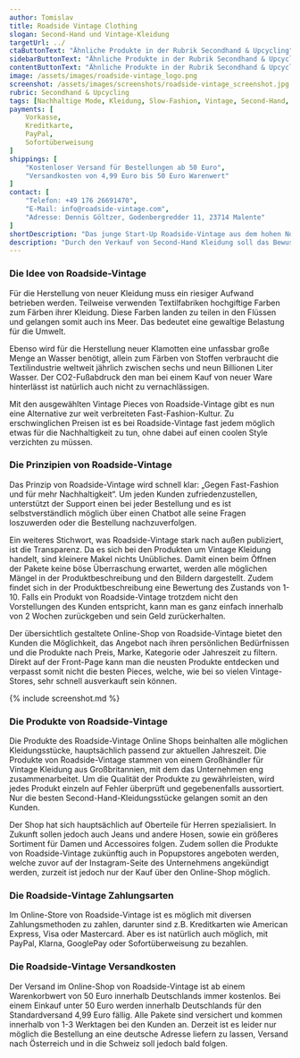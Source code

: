 ```yaml
---
author: Tomislav
title: Roadside Vintage Clothing
slogan: Second-Hand und Vintage-Kleidung
targetUrl: ../
ctaButtonText: "Ähnliche Produkte in der Rubrik Secondhand & Upcycling"
sidebarButtonText: "Ähnliche Produkte in der Rubrik Secondhand & Upcycling"
contentButtonText: "Ähnliche Produkte in der Rubrik Secondhand & Upcycling"
image: /assets/images/roadside-vintage_logo.png
screenshot: /assets/images/screenshots/roadside-vintage_screenshot.jpg
rubric: Secondhand & Upcycling
tags: [Nachhaltige Mode, Kleidung, Slow-Fashion, Vintage, Second-Hand, Gebrauchtware]
payments: [
    Vorkasse,
    Kreditkarte,
    PayPal,
    Sofortüberweisung
]
shippings: [
    "Kostenloser Versand für Bestellungen ab 50 Euro",
    "Versandkosten von 4,99 Euro bis 50 Euro Warenwert"
]
contact: [
    "Telefon: +49 176 26691470",
    "E-Mail: info@roadside-vintage.com",
    "Adresse: Dennis Göltzer, Godenbergredder 11, 23714 Malente"
]
shortDescription: "Das junge Start-Up Roadside-Vintage aus dem hohen Norden hat sich auf den Verkauf von hochwertiger Vintage Kleidung spezialisiert."
description: "Durch den Verkauf von Second-Hand Kleidung soll das Bewusstsein für die Nachhaltigkeit gesteigert werden und das Wegwerfen von noch einwandfreien Pieces verhindert werden."
---
```


### Die Idee von Roadside-Vintage

Für die Herstellung von neuer Kleidung muss ein riesiger Aufwand betrieben werden. Teilweise verwenden Textilfabriken hochgiftige Farben zum Färben ihrer Kleidung. Diese Farben landen zu teilen in den Flüssen und gelangen somit auch ins Meer. Das bedeutet eine gewaltige Belastung für die Umwelt.

Ebenso wird für die Herstellung neuer Klamotten eine unfassbar große Menge an Wasser benötigt, allein zum Färben von Stoffen verbraucht die Textilindustrie weltweit jährlich zwischen sechs und neun Billionen Liter Wasser. Der CO2-Fußabdruck den man bei einem Kauf von neuer Ware hinterlässt ist natürlich auch nicht zu vernachlässigen.

Mit den ausgewählten Vintage Pieces von Roadside-Vintage gibt es nun eine Alternative zur weit verbreiteten Fast-Fashion-Kultur. Zu erschwinglichen Preisen ist es bei Roadside-Vintage fast jedem möglich etwas für die Nachhaltigkeit zu tun, ohne dabei auf einen coolen Style verzichten zu müssen.

### Die Prinzipien von Roadside-Vintage

Das Prinzip von Roadside-Vintage wird schnell klar: „Gegen Fast-Fashion und für mehr Nachhaltigkeit“. Um jeden Kunden zufriedenzustellen, unterstützt der Support einen bei jeder Bestellung und es ist selbstverständlich möglich über einen Chatbot alle seine Fragen loszuwerden oder die Bestellung nachzuverfolgen.

Ein weiteres Stichwort, was Roadside-Vintage stark nach außen publiziert, ist die Transparenz. Da es sich bei den Produkten um Vintage Kleidung handelt, sind kleinere Makel nichts Unübliches. Damit einen beim Öffnen der Pakete keine böse Überraschung erwartet, werden alle möglichen Mängel in der Produktbeschreibung und den Bildern dargestellt. Zudem findet sich in der Produktbeschreibung eine Bewertung des Zustands von 1-10. Falls ein Produkt von Roadside-Vintage trotzdem nicht den Vorstellungen des Kunden entspricht, kann man es ganz einfach innerhalb von 2 Wochen zurückgeben und sein Geld zurückerhalten.

Der übersichtlich gestaltete Online-Shop von Roadside-Vintage bietet den Kunden die Möglichkeit, das Angebot nach ihren persönlichen Bedürfnissen und die Produkte nach Preis, Marke, Kategorie oder Jahreszeit zu filtern. Direkt auf der Front-Page kann man die neusten Produkte entdecken und verpasst somit nicht die besten Pieces, welche, wie bei so vielen Vintage-Stores, sehr schnell ausverkauft sein können.

{% include screenshot.md %}

### Die Produkte von Roadside-Vintage

Die Produkte des Roadside-Vintage Online Shops beinhalten alle möglichen Kleidungsstücke, hauptsächlich passend zur aktuellen Jahreszeit. Die Produkte von Roadside-Vintage stammen von einem Großhändler für Vintage Kleidung aus Großbritannien, mit dem das Unternehmen eng zusammenarbeitet. Um die Qualität der Produkte zu gewährleisten, wird jedes Produkt einzeln auf Fehler überprüft und gegebenenfalls aussortiert. Nur die besten Second-Hand-Kleidungsstücke gelangen somit an den Kunden.

Der Shop hat sich hauptsächlich auf Oberteile für Herren spezialisiert. In Zukunft sollen jedoch auch Jeans und andere Hosen, sowie ein größeres Sortiment für Damen und Accessoires folgen. Zudem sollen die Produkte von Roadside-Vintage zukünftig auch in Popupstores angeboten werden, welche zuvor auf der Instagram-Seite des Unternehmens angekündigt werden, zurzeit ist jedoch nur der Kauf über den Online-Shop möglich.

### Die Roadside-Vintage Zahlungsarten

Im Online-Store von Roadside-Vintage ist es möglich mit diversen Zahlungsmethoden zu zahlen, darunter sind z.B. Kreditkarten wie American Express, Visa oder Mastercard. Aber es ist natürlich auch möglich, mit PayPal, Klarna, GooglePay oder Sofortüberweisung zu bezahlen.

### Die Roadside-Vintage Versandkosten

Der Versand im Online-Shop von Roadside-Vintage ist ab einem Warenkorbwert von 50 Euro innerhalb Deutschlands immer kostenlos. Bei einem Einkauf unter 50 Euro werden innerhalb Deutschlands für den Standardversand 4,99 Euro fällig. Alle Pakete sind versichert und kommen innerhalb von 1-3 Werktagen bei den Kunden an. Derzeit ist es leider nur möglich die Bestellung an eine deutsche Adresse liefern zu lassen, Versand nach Österreich und in die Schweiz soll jedoch bald folgen.